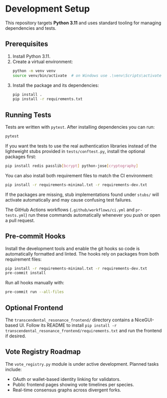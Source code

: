 # Development Setup

This repository targets **Python 3.11** and uses standard tooling for managing dependencies and tests.

## Prerequisites

1. Install Python 3.11.
2. Create a virtual environment:
   ```bash
   python -m venv venv
   source venv/bin/activate  # on Windows use .\venv\Scripts\activate
   ```
3. Install the package and its dependencies:
   ```bash
   pip install .
   pip install -r requirements.txt
   ```

## Running Tests

Tests are written with `pytest`. After installing dependencies you can run:

```bash
pytest
```

If you want the tests to use the real authentication libraries instead of
the lightweight stubs provided in `tests/conftest.py`, install the
optional packages first:

```bash
pip install redis passlib[bcrypt] python-jose[cryptography]
```

You can also install both requirement files to match the CI environment:

```bash
pip install -r requirements-minimal.txt -r requirements-dev.txt
```

If the packages are missing, stub implementations found under `stubs/`
will activate automatically and may cause confusing test failures.

The GitHub Actions workflows (`.github/workflows/ci.yml` and `pr-tests.yml`) run these commands automatically whenever you push or open a pull request.

## Pre-commit Hooks

Install the development tools and enable the git hooks so code is automatically
formatted and linted. The hooks rely on packages from both requirement files:

```bash
pip install -r requirements-minimal.txt -r requirements-dev.txt
pre-commit install
```

Run all hooks manually with:

```bash
pre-commit run --all-files
```

## Optional Frontend

The `transcendental_resonance_frontend/` directory contains a NiceGUI-based UI. Follow its README to install `pip install -r transcendental_resonance_frontend/requirements.txt` and run the frontend if desired.

## Vote Registry Roadmap

The `vote_registry.py` module is under active development. Planned tasks include:

- OAuth or wallet-based identity linking for validators.
- Public frontend pages showing vote timelines per species.
- Real-time consensus graphs across divergent forks.
